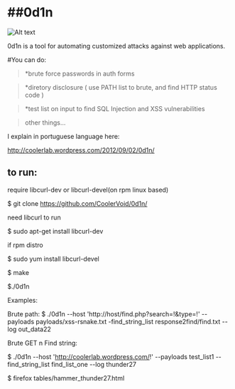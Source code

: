 ##0d1n
=====
![Alt text](https://coolerlab.files.wordpress.com/2014/07/odin_tool1.png)

0d1n is a tool for automating customized attacks against web applications.


#You can do: 

> *brute force passwords in auth forms

> *diretory disclosure ( use PATH list to brute, and find HTTP status code )

> *test list on input to find SQL Injection and XSS vulnerabilities 

> other things...

I explain in portuguese language here:

http://coolerlab.wordpress.com/2012/09/02/0d1n/                                


## to run:

require libcurl-dev or libcurl-devel(on rpm linux based)

$ git clone https://github.com/CoolerVoid/0d1n/

 
need libcurl to run

  
$ sudo apt-get install libcurl-dev

if rpm distro

$ sudo yum install libcurl-devel

$ make

$./0d1n



Examples:


Brute path:
$ ./0d1n --host 'http://host/find.php?search=!&type=!' --payloads payloads/xss-rsnake.txt -find_string_list response2find/find.txt  --log out_data22


Brute GET n Find string:

$ ./0d1n --host 'http://coolerlab.wordpress.com/!' --payloads test_list1 --find_string_list find_list_one --log thunder27


$ firefox tables/hammer_thunder27.html



